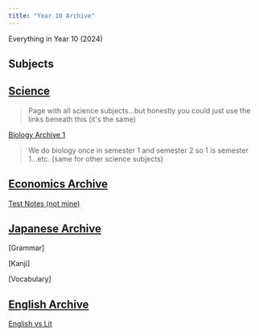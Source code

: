 ```yaml
---
title: "Year 10 Archive"
---
```


Everything in Year 10 (2024)

## Subjects

## [Science](/year-10/science/science.md) 
> Page with all science subjects...but honestly you could just use the links beneath this (it's the same)

[Biology Archive 1](/year-10/science/bio/biology.md)
> We do biology once in semester 1 and semester 2 so 1 is semester 1...etc. (same for other science subjects)


## [Economics Archive](/year-10/economics/economics.md)

[Test Notes (not mine)](/year-10/economics/vic-economics.md)

## [Japanese Archive](/year-10/japanese/japanese.md)

[Grammar]

[Kanji]

[Vocabulary]

## [English Archive](/year-10/english/english.md)

[English vs Lit](/year-10/english/englishvslit.md)
